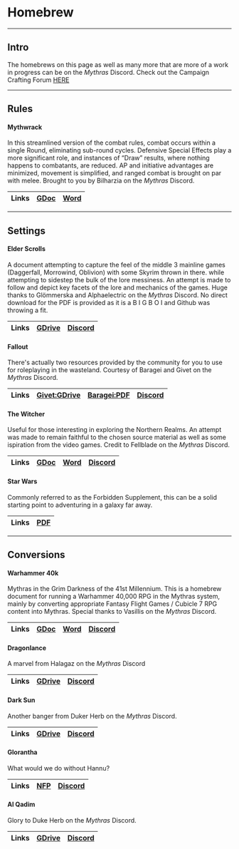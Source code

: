 # Homebrew

---
## Intro

The homebrews on this page as well as many more that are more of a work in progress can be on the _Mythras_ Discord. Check out the Campaign Crafting Forum [HERE](https://discord.gg/mythras-469341944888164352)

---
## Rules

#### Mythwrack

In this streamlined version of the combat rules, combat occurs within a single Round, eliminating sub-round cycles. Defensive Special Effects play a more significant role, and instances of “Draw” results, where nothing happens to combatants, are reduced. AP and initiative advantages are minimized, movement is simplified, and ranged combat is brought on par with melee. Brought to you by Bilharzia on the _Mythras_ Discord.

| Links | [GDoc](https://docs.google.com/document/d/1ZiQ67dDCGsjxcgg-Sc3j_FizUDQIXLMAHjw6lycSXbA/edit?usp=sharing) | <a href="https://github.com/AdeptAustin/mythras.net/raw/refs/heads/Confrim-Download-Paths/Downloads/MythWrack_5d.docx">Word<a/> |
| :-- | :-- | :-- |


---
## Settings

#### Elder Scrolls

A document attempting to capture the feel of the middle 3 mainline games (Daggerfall, Morrowind, Oblivion) with some Skyrim thrown in there. while attempting to sidestep the bulk of the lore messiness. An attempt is made to follow and depict key facets of the lore and mechanics of the games. Huge thanks to Glömmerska and Alphaelectric on the _Mythras_ Discord. No direct download for the PDF is provided as it is a B I G  B O I and Github was throwing a fit.

| Links | [GDrive](https://drive.google.com/file/d/1z78Pki7CNFPNxpAowskFc21HfFFdSl9n/view) | [Discord](https://discord.com/channels/469341944888164352/1221130075668484216) |
| :-- | :-- | :-- |

#### Fallout

There's actually two resources provided by the community for you to use for roleplaying in the wasteland. Courtesy of Baragei and Givet on the _Mythras_ Discord.

| Links | [Givet:GDrive](https://drive.google.com/drive/folders/1bsr1Bj2mdV2i9luzIX6-7oVu7H3SxGqD) | <a href="https://github.com/AdeptAustin/mythras.net/raw/refs/heads/Confrim-Download-Paths/Downloads/Fallout.pdf">Baragei:PDF<a/> | [Discord](https://discord.com/channels/469341944888164352/1236686593885081641) |
| :-- | :-- | :-- | :-- |

#### The Witcher
Useful for those interesting in exploring the Northern Realms. An attempt was made to remain faithful to the chosen source material as well as some ispiration from the video games. Credit to Fellblade on the _Mythras_ Discord.

| Links | [GDoc](https://docs.google.com/document/d/13xSpg6gfIE39f8dJC_DkEwB_S6Cp4BBUM3qUbWUxsfY) | <a href="https://github.com/AdeptAustin/mythras.net/raw/refs/heads/Confrim-Download-Paths/Downloads/Witchers_and_Witcher's_Bestiary_in_Mythras.docx">Word<a/> | [Discord](https://discord.com/channels/469341944888164352/1234154401858588672) |
| :-- | :-- | :-- | :-- |

#### Star Wars

Commonly referred to as the Forbidden Supplement, this can be a solid starting point to adventuring in a galaxy far away.

| Links | <a href="https://github.com/AdeptAustin/mythras.net/raw/refs/heads/Confrim-Download-Paths/Downloads/StarWars.pdf">PDF<a/> |
| :-- | :-- |

---
## Conversions

#### Warhammer 40k

Mythras in the Grim Darkness of the 41st Millennium. This is a homebrew document for running a Warhammer 40,000 RPG in the Mythras system, mainly by converting appropriate Fantasy Flight Games / Cubicle 7 RPG content into Mythras. Special thanks to Vasillis on the _Mythras_ Discord.

| Links | [GDoc](https://docs.google.com/document/d/1E9kTUZl0Y1ABF1CzTNbmu6QhHUmMbjw6bS0v0UCgslU/edit?usp=sharing) | <a href="https://github.com/AdeptAustin/mythras.net/raw/refs/heads/Confrim-Download-Paths/Downloads/Mythammer_40,000_Core.docx">Word<a/> | [Discord](https://discord.com/channels/469341944888164352/1230742960010690581) |
| :-- | :-- | :-- | :-- |

#### Dragonlance

A marvel from Halagaz on the _Mythras_ Discord

| Links | [GDrive](https://drive.google.com/drive/folders/10I1LZx2_G3VRMxFMwL8Lo03VdDmfidLC?usp=sharing) | [Discord](https://discord.com/channels/469341944888164352/1220979087569588224) |
| :-- | :-- | :-- |

#### Dark Sun

Another banger from Duker Herb on the _Mythras_ Discord.

| Links | [GDrive](https://drive.google.com/open?id=1aSEqB21JM4ql3gd_F7b1x-JP8C-G4epU&usp=drive_fs) | [Discord](https://discord.com/channels/469341944888164352/1220960688797913099) |
| :-- | :-- | :-- |

#### Glorantha

What would we do without Hannu?

| Links | [NFP](https://notesfrompavis.blog/2014/04/10/starting-a-glorantha-rq6-campaign-before-adventures-in-glorantha/) | [Discord](https://discord.com/channels/469341944888164352/1221014558777544725) |
| :-- | :-- | :-- |

#### Al Qadim

Glory to Duke Herb on the _Mythras_ Discord.

| Links | [GDrive](https://drive.google.com/open?id=1yxxwQD8IZNPYkH16ps8E0fQhyySc7tDf&usp=drive_fs) | [Discord](https://discord.com/channels/469341944888164352/1220961102939160626) |
| :-- | :-- | :-- |

